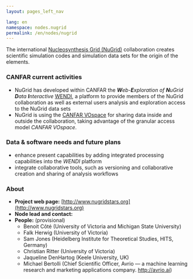 ```yaml
---
layout: pages_left_nav

lang: en
namespace: nodes.nugrid
permalink: /en/nodes/nugrid
---
```


<!-- Content start -->

The international [Nucleosynthesis Grid (NuGrid)](http://www.nugridstars.org) collaboration creates scientific simulation codes and simulation data sets for the origin of the elements. 


### CANFAR current activities
* NuGrid has developed within CANFAR the _**W**eb-**E**xploration of **N**uGrid **D**ata **I**nteractive_ [WENDI](http://wendi.nugridstars.org), a platform to provide members of the NuGrid collaboration as well as external users analysis and exploration access to the NuGrid data sets
* NuGrid is using the [CANFAR VOspace](http://data.nugridstars.org) for sharing data inside and outside the collaboration, taking advantage of the granular access model _CANFAR VOspace_.

### Data & software needs and future plans
* enhance present capabilities by adding integrated processing capabilities into the _WENDI_ platform
* integrate collaborative tools, such as versioning and collaborative creation and sharing of analysis workflows


### About

* **Project web page:** [http://www.nugridstars.org](http://www.nugridstars.org)
* **Node lead and contact:** 
* **People:** (provisional)
  * Benoit Côté (University of Victoria and Michigan State University)
  * Falk Herwig (University of Victoria)
  * Sam Jones (Heidelberg Institute for Theoretical Studies, HITS, Germany)
  * Christian Ritter (University of Victoria)
  * Jaqueline DenHartog (Keele University, UK)
  * Michael Bertolli (Chief Scientific Officer, Avrio — a machine learning research and marketing applications company. http://avrio.ai)
<!-- Content end -->
